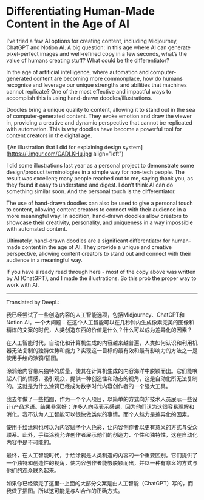 # Differentiating Human-Made Content in the Age of AI

I’ve tried a few AI options for creating content, including Midjourney, ChatGPT and Notion AI. A big question: in this age where AI can generate pixel-perfect images and well-refined copy in a few seconds, what’s the value of humans creating stuff? What could be the differentiator?

In the age of artificial intelligence, where automation and computer-generated content are becoming more commonplace, how do humans recognise and leverage our unique strengths and abilities that machines cannot replicate? One of the most effective and impactful ways to accomplish this is using hand-drawn doodles/illustrations.

Doodles bring a unique quality to content, allowing it to stand out in the sea of computer-generated content. They evoke emotion and draw the viewer in, providing a creative and dynamic perspective that cannot be replicated with automation. This is why doodles have become a powerful tool for content creators in the digital age.

![An illustration that I did for explaining design system](https://i.imgur.com/CADLKHu.jpg align="left")

I did some illustrations last year as a personal project to demonstrate some design/product terminologies in a simple way for non-tech people. The result was excellent; many people reached out to me, saying thank you, as they found it easy to understand and digest. I don’t think AI can do something similar soon. And the personal touch is the differentiator.

The use of hand-drawn doodles can also be used to give a personal touch to content, allowing content creators to connect with their audience in a more meaningful way. In addition, hand-drawn doodles allow creators to showcase their creativity, personality, and uniqueness in a way impossible with automated content.

Ultimately, hand-drawn doodles are a significant differentiator for human-made content in the age of AI. They provide a unique and creative perspective, allowing content creators to stand out and connect with their audience in a meaningful way.

If you have already read through here - most of the copy above was written by AI (ChatGPT), and I made the illustrations. So this prob the proper way to work with AI.

---

Translated by DeepL:

我已经尝试了一些创造内容的人工智能选项，包括Midjourney、ChatGPT和Notion AI。一个大问题：在这个人工智能可以在几秒钟内生成像素完美的图像和精炼的文案的时代，人类创造东西的价值是什么？什么可以成为差异化的因素？

在人工智能时代，自动化和计算机生成的内容越来越普遍，人类如何认识和利用机器无法复制的独特优势和能力？实现这一目标的最有效和最有影响力的方法之一是使用手绘的涂鸦/插图。

涂鸦给内容带来独特的质量，使其在计算机生成的内容海洋中脱颖而出。它们能唤起人们的情感，吸引观众，提供一种创造性和动态的视角，这是自动化所无法复制的。这就是为什么涂鸦已经成为数字时代内容创作者的一个强大工具。

我去年做了一些插图，作为一个个人项目，以简单的方式向非技术人员展示一些设计/产品术语。结果非常好；许多人向我表示感谢，因为他们认为这很容易理解和消化。我不认为人工智能可以很快做类似的事情。而个人魅力是差异化的因素。

使用手绘涂鸦也可以为内容赋予个人色彩，让内容创作者以更有意义的方式与受众联系。此外，手绘涂鸦允许创作者展示他们的创造力、个性和独特性，这在自动化内容中是不可能的。

最终，在人工智能时代，手绘涂鸦是人类制造的内容的一个重要区别。它们提供了一个独特和创造性的视角，使内容创作者能够脱颖而出，并以一种有意义的方式与他们的观众联系起来。

如果你已经读完了这里--上面的大部分文案是由人工智能（ChatGPT）写的，而我做了插图。所以这可能是与AI合作的正确方式。
